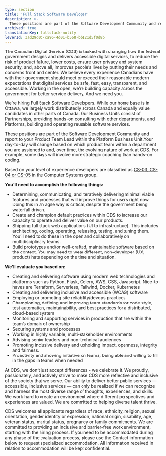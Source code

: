 ```yaml
---
type: section
title: 'Full Stack Software Developer'
description: >-
  These positions are part of the Software Development Community and report to your Product Team Lead within the Platform Business Unit.Your day-to-day will change based on which product team within a department you are assigned to and, over time, the evolving nature of work at CDS. For example, some days will involve more strategic coaching than hands-on coding.
archived: true
translationKey: fullstack-notify
leverId: 3ad29d0c-ca96-4d01-b568-bb121d5f0d8b
---
```


The Canadian Digital Service (CDS) is tasked with changing how the federal government designs and delivers accessible digital services, to reduce the risk of product failure, lower costs, ensure user privacy and system security, and, above all, improves people’s lives by putting their needs and concerns front and center. We believe every experience Canadians have with their government should meet or exceed their reasonable modern expectations that digital services be safe, fast, easy, transparent, and accessible. Working in the open, we’re building capacity across the government for better service delivery. And we need you.

We’re hiring Full Stack Software Developers. While our home base is in Ottawa, we largely work distributedly across Canada and equally value candidates in other parts of Canada. Our Business Units consist of Partnerships, providing hands-on consulting with other departments, and Platforms, building and operating reusable software services.

These positions are part of the Software Development Community and report to your Product Team Lead within the Platform Business Unit.Your day-to-day will change based on which product team within a department you are assigned to and, over time, the evolving nature of work at CDS. For example, some days will involve more strategic coaching than hands-on coding.

Based on your level of experience developers are classified as [CS-03, CS-04 or CS-05](https://www.tbs-sct.gc.ca/agreements-conventions/view-visualiser-eng.aspx?id=1#toc12259212260/) in the Computer Systems group.

**You’ll need to accomplish the following things:**

- Determining, communicating, and iteratively delivering minimal viable features and processes that will improve things for users right now. Doing this in an agile way  is critical, despite the government being waterfall driven.
- Create and champion default practices within CDS to increase our capacity to operate and deliver value on our products.
- Shipping full stack web applications (UI to infrastructure). This includes architecting, coding, operating, releasing, testing, and tuning them. You’ll need to do these in the open and collaboratively on multidisciplinary teams. 
- Build prototypes and/or well-crafted, maintainable software based on the context. You may need to wear different, non-developer (UX, product) hats depending on the time and situation.

**We’ll evaluate you based on:**

- Creating and delivering software using modern web technologies and platforms such as Python, Flask, Celery, AWS, CSS, Javascript. Nice-to-haves are Terraform, Serverless, Tailwind, Docker, Kubernetes
- Creating and delivering inclusive and accessible (WCAG) software
- Employing or promoting site reliability/devops practices
- Championing, defining and improving team standards for code style, test automation, maintainability, and best practices for a distributed, cloud-based system
- Monitoring and supporting services in production that are within the team’s domain of ownership
- Securing systems and processes
- Working in highly variable, multi-stakeholder environments
- Advising senior leaders and non-technical audiences
- Promoting inclusive delivery and upholding impact, openness, integrity and fairness.
- Proactivity and showing initiative on teams, being able and willing to fill in the gaps in teams when needed


At CDS, we don’t just accept differences - we celebrate it. We proudly, passionately, and actively strive to make CDS more reflective and inclusive of the society that we serve. Our ability to deliver better public services — accessible, inclusive services — can only be realized if we can recognize and harness the most diverse range of thoughts, experiences, and skills. We work hard to create an environment where different perspectives and experiences are valued. We are committed to helping diverse talent thrive.

CDS welcomes all applicants regardless of race, ethnicity, religion, sexual orientation, gender identity or expression, national origin, disability, age, veteran status, marital status, pregnancy or family commitments. We are committed to providing an inclusive and barrier-free work environment, starting with the hiring process. If you need to be accommodated during any phase of the evaluation process, please use the Contact information below to request specialized accommodation. All information received in relation to accommodation will be kept confidential.




